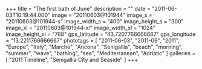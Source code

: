 +++
title = "The first bath of June"
description = ""
date = "2011-06-03T10:19:44.000"
image = "20110603@101944"
image_s = "20110603@101944-s"
image_width_s = "400"
image_height_s = "300"
image_xl = "20110603@101944-xl"
image_width_xl = "1024"
image_height_xl = "768"
gps_latitude = "43.7207766666667"
gps_longitude = "13.2211766666667"
phototags = [ "2011-06-03", "2011-06", "2011", "Europe", "Italy", "Marche", "Ancona", "Senigallia", "beach", "morning", "summer", "wave", "bathing", "sea", "Mediterranean", "Adriatic" ]
galleries = [ "2011 Timeline", "Senigallia City and Seaside" ]
+++
